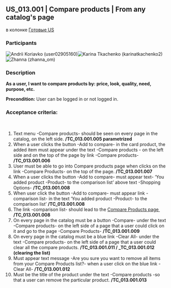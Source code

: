 ## US_013.001 | Compare products | From any catalog's page

в колонке [Готовые US](https://trello.com/c/DOYw2h5W/3-us013001-compare-products-from-any-catalogs-page#)

### Participants

![Andrii Koriavko (user02905160)](https://trello-members.s3.amazonaws.com/64d4f3fa0ebdfd8fbdee849b/e21105f913790a86443494838175e4b0/30.png "Andrii Koriavko (user02905160)")![Karina Tkachenko (karinatkachenko2)](https://trello-members.s3.amazonaws.com/62213dde82780e71ddc8e095/cd5b75d74184c4f78cb77d89b362ffcb/30.png "Karina Tkachenko (karinatkachenko2)")![Zhanna (zhanna_om)](https://trello-members.s3.amazonaws.com/660811b9c359f1aebedd239c/636f6629e80ae4e3fefee9cf9ebbe0b4/30.png "Zhanna (zhanna_om)")

### Description

**As a user, I want to compare products by: price, look, quality, need, purpose, etc.**

**Precondition:** User can be logged in or not logged in.

### **Acceptance criteria:**
‌
1. Text menu -Compare products- should be seen on every page in the catalog, on the left side. **/TC_013.001.005 parametrized**
2. When a user clicks the button -Add to compare- in the card product, the added item must appear under the text -Compare products - on the left side and on the top of the page by link -Compare products- **/TC_013.001.006**
3. User must be able to go into Compare products page when clicks on the link -Compare Products- on the top of the page. **/TC_013.001.007**
4. When a user clicks the button -Add to compare- must appear text- ‘You added product -Product- to the comparison list’ above text -Shopping Options- **/TC_013.001.008**
5. When user click the button -Add to compare- must appear link - comparison list- in the text ‘You added product -Product- to the comparison list’ **/TC_013.001.008**
6. The link -comparison list- should lead to the [Compare Products page ](https://magento.softwaretestingboard.com/catalog/product_compare/) **/TC_013.001.008**
7. On every page in the catalog must be a button -Compare- under the text -Compare products- on the left side of a page that a user could click on it and go to the page -Compare Products- **/TC_013.001.009**
8. On every page in the catalog must be a blue link -Clear All- under the text -Compare products- on the left side of a page that a user could clear all the compare products. **/TC_013.001.011 / _TC_013.001.012 (clearing the list)**
9. Must appear text message -Are you sure you want to remove all items from your Compare Products list?- when a user click on the blue link -Clear All- **/TC_013.001.012**
10. Must be the title of the product under the text -Compare products -so that a user can remove the particular product. **/TC_013.001.013**